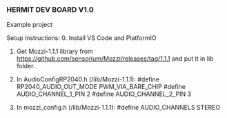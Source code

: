 ### HERMIT DEV BOARD V1.0 ###
 Example project

Setup instructions:
0. Install VS Code and PlatformIO

1. Get Mozzi-1.1.1 library from
https://github.com/sensorium/Mozzi/releases/tag/1.1.1 and put it in lib folder.

2. In AudioConfigRP2040.h (/lib/Mozzi-1.1.1):
  #define RP2040_AUDIO_OUT_MODE PWM_VIA_BARE_CHIP
  #define AUDIO_CHANNEL_1_PIN 2
  #define AUDIO_CHANNEL_2_PIN 3

3. In mozzi_config.h (/lib/Mozzi-1.1.1):
 #define AUDIO_CHANNELS STEREO